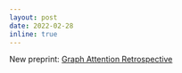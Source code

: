 ```yaml
---
layout: post
date: 2022-02-28
inline: true
---
```


New preprint: [Graph Attention Retrospective](https://arxiv.org/abs/2202.13060)